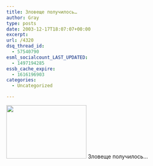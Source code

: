 ```yaml
---
title: Зловеще получилось…
author: Gray
type: posts
date: 2003-12-17T18:07:07+00:00
excerpt:
url: /4320
dsq_thread_id:
  - 57540790
esml_socialcount_LAST_UPDATED:
  - 1497194285
essb_cache_expire:
  - 1616196903
categories:
  - Uncategorized

---
```








<img src="https://i2.wp.com/www.searchengines.ru/blog/images/oboz.gif?resize=211%2C140" width="211" height="140" alt="" border="0" data-recalc-dims="1" />  
Зловеще получилось&#8230;